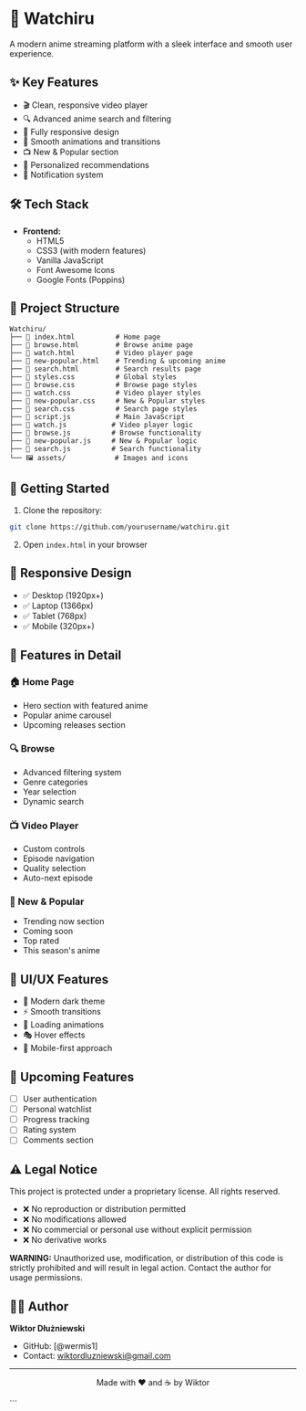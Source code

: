 # 🎌 Watchiru

A modern anime streaming platform with a sleek interface and smooth user experience.

## ✨ Key Features

- 🎬 Clean, responsive video player
- 🔍 Advanced anime search and filtering
- 📱 Fully responsive design
- 🌊 Smooth animations and transitions
- 📺 New & Popular section
- 🎯 Personalized recommendations
- 🔔 Notification system

## 🛠️ Tech Stack

- **Frontend:**
  - HTML5
  - CSS3 (with modern features)
  - Vanilla JavaScript
  - Font Awesome Icons
  - Google Fonts (Poppins)

## 📂 Project Structure

```
Watchiru/
├── 📄 index.html          # Home page
├── 📄 browse.html         # Browse anime page
├── 📄 watch.html          # Video player page
├── 📄 new-popular.html    # Trending & upcoming anime
├── 📄 search.html         # Search results page
├── 🎨 styles.css          # Global styles
├── 🎨 browse.css          # Browse page styles
├── 🎨 watch.css           # Video player styles
├── 🎨 new-popular.css     # New & Popular styles
├── 🎨 search.css          # Search page styles
├── 📜 script.js           # Main JavaScript
├── 📜 watch.js           # Video player logic
├── 📜 browse.js          # Browse functionality
├── 📜 new-popular.js     # New & Popular logic
├── 📜 search.js          # Search functionality
└── 🖼️ assets/            # Images and icons
```

## 🚀 Getting Started

1. Clone the repository:
```bash
git clone https://github.com/yourusername/watchiru.git
```

2. Open `index.html` in your browser

## 📱 Responsive Design

- ✅ Desktop (1920px+)
- ✅ Laptop (1366px)
- ✅ Tablet (768px)
- ✅ Mobile (320px+)

## 🎯 Features in Detail

### 🏠 Home Page
- Hero section with featured anime
- Popular anime carousel
- Upcoming releases section

### 🔍 Browse
- Advanced filtering system
- Genre categories
- Year selection
- Dynamic search

### 📺 Video Player
- Custom controls
- Episode navigation
- Quality selection
- Auto-next episode

### 🌟 New & Popular
- Trending now section
- Coming soon
- Top rated
- This season's anime

## 🎨 UI/UX Features

- 🌙 Modern dark theme
- ⚡ Smooth transitions
- 💫 Loading animations
- 🎭 Hover effects
- 📱 Mobile-first approach

## 🔮 Upcoming Features

- [ ] User authentication
- [ ] Personal watchlist
- [ ] Progress tracking
- [ ] Rating system
- [ ] Comments section

## ⚠️ Legal Notice

This project is protected under a proprietary license. All rights reserved.

- ❌ No reproduction or distribution permitted
- ❌ No modifications allowed
- ❌ No commercial or personal use without explicit permission
- ❌ No derivative works

**WARNING:** Unauthorized use, modification, or distribution of this code is strictly prohibited and will result in legal action. Contact the author for usage permissions.

## 👨‍💻 Author

**Wiktor Dłużniewski**
- GitHub: [@wermis1]
- Contact: wiktordluzniewski@gmail.com

---
<p align="center">Made with ❤️ and ☕ by Wiktor</p>
```

